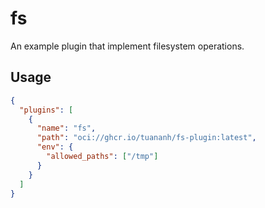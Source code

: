 # fs

An example plugin that implement filesystem operations.

## Usage

```json
{
  "plugins": [
    {
      "name": "fs",
      "path": "oci://ghcr.io/tuananh/fs-plugin:latest",
      "env": {
        "allowed_paths": ["/tmp"]
      }
    }
  ]
}

```
